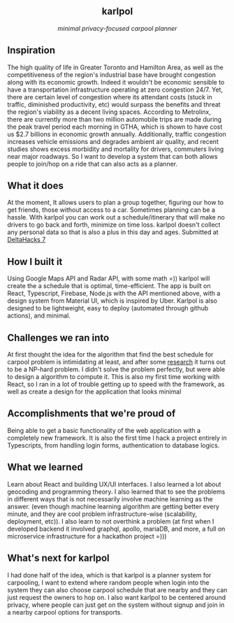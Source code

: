 <h2 align="center">karlpol</h2>
<p align="center"><i>minimal privacy-focused carpool planner</i></p>

## Inspiration
The high quality of life in Greater Toronto and Hamilton Area, as well as the competitiveness of the region's industrial base have brought congestion along with its economic growth. Indeed it wouldn't be economic sensible to have a transportation infrastructure operating at zero congestion 24/7. Yet, there are certain level of congestion where its attendant costs (stuck in traffic, diminished productivity,  etc) would surpass the benefits and threat the region's viability as a decent living spaces. According to Metrolinx, there are currently more than two million automobile trips are made during the peak travel period each morning in GTHA, which is shown to have cost us $2.7 billions in economic growth annually. Additionally, traffic congestion increases vehicle emissions and degrades ambient air quality, and recent studies shows excess morbidity and mortality for drivers, commuters living near major roadways. So I want to develop a system that can both allows people to join/hop on a ride that can also acts as a planner.

## What it does
At the moment, It allows users to plan a group together, figuring our how to get friends, those without access to a car. Sometimes planning can be a hassle. With karlpol you can work out a schedule/itinerary that will make no drivers to go back and forth, minimize on time loss. karlpol doesn't collect any personal data so that is also a plus in this day and ages. Submitted at [DeltaHacks 7](https://deltahacks7.devpost.com/)

## How I built it
Using Google Maps API and Radar API, with some math =)) karlpol will create the a schedule that is optimal, time-efficient. The app is built on React, Typescript, Firebase, Node.js with the API mentioned above, with a design system from Material UI, which is inspired by Uber. Karlpol is also designed to be lightweight, easy to deploy (automated through github actions), and minimal.

## Challenges we ran into
At first thought the idea for the algorithm that find the best schedule for carpool problem is intimidating at least, and after some [research](https://arxiv.org/abs/1604.05609) it turns out to be a NP-hard problem. I didn't solve the problem perfectly, but were able to design a algorithm to compute it. This is also my first time working with React, so I ran in a lot of trouble getting up to speed with the framework, as well as create a design for the application that looks minimal

## Accomplishments that we're proud of
Being able to get a basic functionality of the web application with a completely new framework.
It is also the first time I hack a project entirely in Typescripts, from handling login forms, authentication to database logics.

## What we learned
Learn about React and building UX/UI interfaces. I also learned a lot about geocoding and programming theory. I also learned that to see the problems in different ways that is not necessarily involve machine learning as the answer.  (even though machine learning algorithm are getting better every minute, and they are cool problem infrastructure-wise (scalability, deployment, etc)). I also learn to not overthink a problem (at first when I developed backend it involved graphql, apollo, mariaDB, and more,  a full on microservice infrastructure for a hackathon project =)))

## What's next for karlpol
I had done half of the idea, which is that karlpol is a planner system for carpooling, I want to extend where random people when login into the system they can also choose carpool schedule that are nearby and they can just request the owners to hop on. I also want karlpol to be centered around privacy, where people can just get on the system without signup and join in a nearby carpool options for transports.
